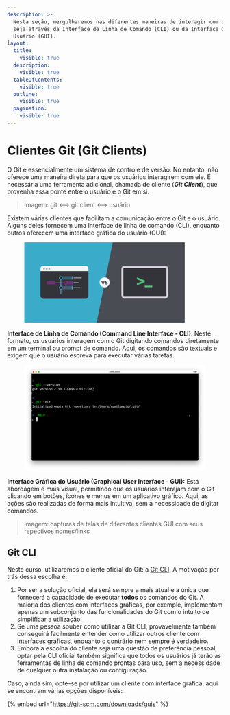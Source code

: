 ```yaml
---
description: >-
  Nesta seção, mergulharemos nas diferentes maneiras de interagir com o Git,
  seja através da Interface de Linha de Comando (CLI) ou da Interface Gráfica do
  Usuário (GUI).
layout:
  title:
    visible: true
  description:
    visible: true
  tableOfContents:
    visible: true
  outline:
    visible: true
  pagination:
    visible: true
---
```


# Clientes Git (Git Clients)

O Git é essencialmente um sistema de controle de versão. No entanto, não oferece uma maneira direta para que os usuários interagirem com ele. É necessária uma ferramenta adicional, chamada de cliente (_**Git Client**_), que provenha essa ponte entre o usuário e o Git em si.&#x20;

> Imagem: git <--> git client <--> usuário

Existem várias clientes que facilitam a comunicação entre o Git e o usuário. Alguns deles fornecem uma interface de linha de comando (CLI), enquanto outros oferecem uma interface gráfica do usuário (GUI):

<figure><img src="../../.gitbook/assets/image (16) (1).png" alt="" width="375"><figcaption></figcaption></figure>

**Interface de Linha de Comando (Command Line Interface - CLI)**: Neste formato, os usuários interagem com o Git digitando comandos diretamente em um terminal ou prompt de comando. Aqui, os comandos são textuais e exigem que o usuário escreva para executar várias tarefas.

<figure><img src="../../.gitbook/assets/image (21) (1).png" alt=""><figcaption></figcaption></figure>

**Interface Gráfica do Usuário (Graphical User Interface - GUI):** Esta abordagem é mais visual, permitindo que os usuários interajam com o Git clicando em botões, ícones e menus em um aplicativo gráfico. Aqui, as ações são realizadas de forma mais intuitiva, sem a necessidade de digitar comandos.

> Imagem: capturas de telas de diferentes clientes GUI com seus repectivos nomes/links

## Git CLI

Neste curso, utilizaremos o cliente oficial do Git: a [Git CLI](https://git-scm.com/book/en/v2/Getting-Started-The-Command-Line). A motivação por trás dessa escolha é:

1. Por ser a solução oficial, ela será sempre a mais atual e a única que fornecerá a capacidade de executar **todos** os comandos do Git. A maioria dos clientes com interfaces gráficas, por exemple, implementam apenas um subconjunto das funcionalidades do Git com o intuito de simplificar a utilização.
2. Se uma pessoa souber como utilizar a Git CLI, provavelmente também conseguirá facilmente entender como utilizar outros cliente com interfaces gráficas, enquanto o contrário nem sempre é verdadeiro.&#x20;
3. Embora a escolha do cliente seja uma questão de preferência pessoal, optar pela CLI oficial também significa que todos os usuários já terão as ferramentas de linha de comando prontas para uso, sem a necessidade de qualquer outra instalação ou configuração.

Caso, ainda sim, opte-se por utilizar um cliente com interface gráfica, aqui se encontram várias opções disponíveis:

{% embed url="https://git-scm.com/downloads/guis" %}

